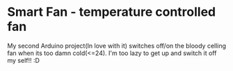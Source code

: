 # Smart Fan - temperature controlled fan #

My second Arduino project(In love with it) switches off/on the bloody celling fan when its too damn cold(<=24). I'm too lazy to get up and switch it off my self!! :D
